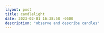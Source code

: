 ```yaml
---
layout: post
title: candlelight
date: 2023-02-01 16:38:58 -0500
description: "observe and describe candles"
---
```

